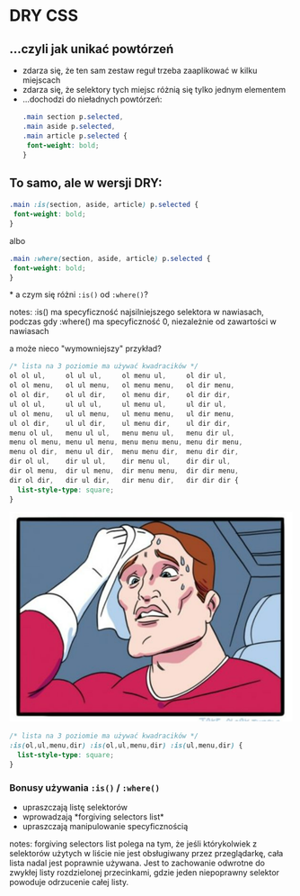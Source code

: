 # DRY CSS


## ...czyli jak unikać powtórzeń

 * <!-- .element: class="fragment fade-in" -->zdarza się, że ten sam zestaw reguł trzeba zaaplikować w kilku miejscach
 * <!-- .element: class="fragment fade-in" -->zdarza się, że selektory tych miejsc różnią się tylko jednym elementem
 * <!-- .element: class="fragment fade-in" -->...dochodzi do nieładnych powtórzeń:
   ```css
   .main section p.selected,
   .main aside p.selected,
   .main article p.selected {
    font-weight: bold;
   }
   ```


## To samo, ale w wersji DRY:

```css
.main :is(section, aside, article) p.selected {
 font-weight: bold;
}
```
<!-- .element: class="fragment fade-in" -->

albo<!-- .element: class="fragment fade-in" -->

```css
.main :where(section, aside, article) p.selected {
 font-weight: bold;
}
```
<!-- .element: class="fragment fade-in" -->

\* a czym się różni `:is()` od `:where()`?
<!-- .element: class="fragment fade-in footnote" -->

notes: :is() ma specyficzność najsilniejszego selektora w nawiasach,
podczas gdy :where() ma specyficzność 0, niezależnie od zawartości w nawiasach


a może nieco "wymowniejszy" przykład?


```css
/* lista na 3 poziomie ma używać kwadracików */
ol ol ul,     ol ul ul,     ol menu ul,     ol dir ul,
ol ol menu,   ol ul menu,   ol menu menu,   ol dir menu,
ol ol dir,    ol ul dir,    ol menu dir,    ol dir dir,
ul ol ul,     ul ul ul,     ul menu ul,     ul dir ul,
ul ol menu,   ul ul menu,   ul menu menu,   ul dir menu,
ul ol dir,    ul ul dir,    ul menu dir,    ul dir dir,
menu ol ul,   menu ul ul,   menu menu ul,   menu dir ul,
menu ol menu, menu ul menu, menu menu menu, menu dir menu,
menu ol dir,  menu ul dir,  menu menu dir,  menu dir dir,
dir ol ul,    dir ul ul,    dir menu ul,    dir dir ul,
dir ol menu,  dir ul menu,  dir menu menu,  dir dir menu,
dir ol dir,   dir ul dir,   dir menu dir,   dir dir dir {
  list-style-type: square;
}
```


![Spocony superbohater nie wie, co wybrać](gifs/sweat.png)


```css
/* lista na 3 poziomie ma używać kwadracików */
:is(ol,ul,menu,dir) :is(ol,ul,menu,dir) :is(ul,menu,dir) {
  list-style-type: square;
}
```


<!-- .slide: data-background-image="gifs/link-yes.gif" -->


### Bonusy używania `:is()` / `:where()`

 * <!-- .element: class="fragment fade-in" --> upraszczają listę selektorów
 * <!-- .element: class="fragment fade-in" --> wprowadzają *forgiving selectors list*
 * <!-- .element: class="fragment fade-in" --> upraszczają manipulowanie specyficznością

 notes: forgiving selectors list polega na tym, że jeśli którykolwiek
 z selektorów użytych w liście nie jest obsługiwany przez przeglądarkę,
 cała lista nadal jest poprawnie używana. Jest to zachowanie odwrotne
 do zwykłej listy rozdzielonej przecinkami, gdzie jeden niepoprawny selektor
 powoduje odrzucenie całej listy.

